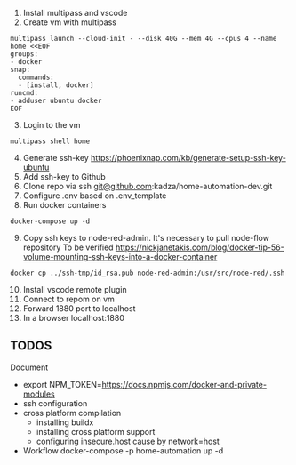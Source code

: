 1. Install multipass and vscode
2. Create vm with multipass
```
multipass launch --cloud-init - --disk 40G --mem 4G --cpus 4 --name home <<EOF
groups:
- docker
snap:
  commands:
  - [install, docker]
runcmd:
- adduser ubuntu docker
EOF
```
3. Login to the vm
```
multipass shell home
```
4. Generate ssh-key https://phoenixnap.com/kb/generate-setup-ssh-key-ubuntu
5. Add ssh-key to Github
6. Clone repo via ssh git@github.com:kadza/home-automation-dev.git
7. Configure .env based on .env_template
8. Run docker containers
```
docker-compose up -d
```
9. Copy ssh keys to node-red-admin. It's necessary to pull node-flow repository
To be verified https://nickjanetakis.com/blog/docker-tip-56-volume-mounting-ssh-keys-into-a-docker-container
```
docker cp ../ssh-tmp/id_rsa.pub node-red-admin:/usr/src/node-red/.ssh
```
10. Install vscode remote plugin
11. Connect to repom on vm
12. Forward 1880 port to localhost
13. In a browser localhost:1880

## TODOS
Document
* export NPM_TOKEN=https://docs.npmjs.com/docker-and-private-modules
* ssh configuration
* cross platform compilation
  * installing buildx
  * installing cross platform support
  * configuring insecure.host cause by network=host
* Workflow docker-compose -p home-automation up -d